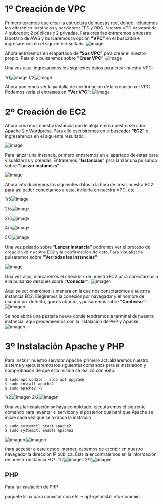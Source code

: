 # 1º Creación de VPC

Primero tenemos que crear la estructura de nuestra red, donde incluiremos las diferentes instancias y servidores EFS y RDS. Nuestra VPC constará de 4 subredes; 2 públicas y 2 privadas. 
Para crearlas entraremos a nuestro labotario de AWS y buscaremos la opción **"VPC"** en el buscador e ingresaremos en el siguiente resultado:
![image](https://github.com/user-attachments/assets/f0504f7e-aaa4-483d-8d68-dbcf7abf6ec2)

Ahora entraremos en el apartado de **"Sus VPC"** para crear el nuestro propio. Para ello pulsaremos sobre **"Crear VPC"**
![image](https://github.com/user-attachments/assets/e24f599c-cf5c-43f4-8d8e-92eff47a801f)

Una vez aquí, ingresaremos los siguientes datos para crear nuestra VPC:

1/1![image](https://github.com/user-attachments/assets/f71e20d0-10ed-4821-8693-44f6818f83ed)
1/2![image](https://github.com/user-attachments/assets/c1d6efcd-211f-48b1-95d4-9f5c020f5261)

Ahora podremos ver la pantalla de confirmación de la creación del VPC. Podemos verla si entramos en **"Ver VPC"**:
![image](https://github.com/user-attachments/assets/7b6101b8-b42b-48b5-bf59-927f2c46fa9a)

# 2º Creación de EC2

Ahora crearmos nuestra instancia donde alojaremos nuestro servidor Apache 2 y Wordpress. Para ello escribiremos en el buscador **"EC2"** e ingresaremos en el siguiente resultado:

![image](https://github.com/user-attachments/assets/074562b3-5452-4b92-8335-18ccb3dbbbab)

Para lanzar una instancia, primero entraremos en el apartado de estas para visualizarlas y crearlas. Entraremos **"Instancias"** para lanzar una pulsando sobre **"Lanzar instancias"**:

![image](https://github.com/user-attachments/assets/a3c39190-d49c-4c6a-bb12-761c933a1caa)

Ahora introduciremos los siguientes datos a la hora de crear nuestra EC2 para así poder conectarnos a esta, incluirla en nuestra VPC, etc...

1/5![image](https://github.com/user-attachments/assets/a5bc3563-7a1e-446a-875f-a41da454c583)

2/5![image](https://github.com/user-attachments/assets/2615911e-2057-48bc-94b2-9f12944c58a9)

3/5![image](https://github.com/user-attachments/assets/85981ba0-109d-400d-8769-1df5d4585000)

4/5![image](https://github.com/user-attachments/assets/97f430c1-3408-4f78-9f92-fbd5d466c0d3)

5/5![image](https://github.com/user-attachments/assets/76fdad14-6d4a-41c0-aabc-d86aae6aadb4)

Una vez pulsado sobre **"Lanzar instancia"** podremos ver el proceso de creación de nuestra EC2 y la confirmación de esta. Para visualizarla pulsaremos sobre **"Ver todas las instancias"**

![image](https://github.com/user-attachments/assets/df8f4fd5-9c26-4126-8c31-2f177908b4fe)

Una vez aquí, marcaremos el checkbox de nuestra EC2 para conectarnos a ella pulsando después sobre **"Conectar"**:
![imagen](https://github.com/user-attachments/assets/febf1479-6589-420d-8d05-0885d1347e28)

Aquí seleccionaremos la manera en la que nos conectaremos a nuestra instancia EC2. Elegiremos la conexión por navegador y el nombre de usuario por defecto, que es ubuntu, y pulsaremos sobre **"Contectar"**:
![imagen](https://github.com/user-attachments/assets/965fcb24-54c4-4093-8d98-f3d60e67636f)

Se nos abrirá una pestaña nueva donde tendremos la terminal de nuestra instancia. Aquí procederemos con la instalación de PHP y Apache.
![imagen](https://github.com/user-attachments/assets/4536bf98-1782-4f91-9a38-3efaf4b01d7d)

# 3º Instalación Apache y PHP


Para instalar nuestro servidor Apache, primero actualizaremos nuestro sistema y ejecutaremos los siguientes comandos para la instalación y comprobación de que esta misma se realizó con éxito:
```ubuntu
$ sudo apt update ; sudo apt upgrade
$ sudo install apache2
$ sudo apache2 -v
```
1/2![imagen](https://github.com/user-attachments/assets/93018a27-4bcc-4b76-b24b-417354db894b)
2/2![imagen](https://github.com/user-attachments/assets/1c5ba51d-6efc-49fd-9216-bff16538b055)

Una vez la instalación se haya completado, ejecutaremos el siguiente comando para levantar el servidor y el posterior que hará que Apache se inicie cada vez que se arranca la instancia
```ubuntu
$ sudo systemctl start apache2
$ sudo systemctl enable apache2
```
![imagen](https://github.com/user-attachments/assets/5f4ac9ec-055b-42b9-98e6-1946fee2a0fc)
![imagen](https://github.com/user-attachments/assets/d68cd65d-d290-4c76-ad1a-22e6ede68ad7)


Para acceder a este desde internet, debemos de escribir en nuestro navegador la dirección IP pública. Esta la encontraremos en la información de nuestra instancia EC2:
1/2![imagen](https://github.com/user-attachments/assets/2989e20c-d723-47a9-ab7e-f2dd84b635d6)
2/2![imagen](https://github.com/user-attachments/assets/8659a2a6-00fb-4338-9dde-4b1787dae3d8)

## PHP
Para la instalación de PHP 



paquete linux para conectar con efs -> apt-get install nfs-common


